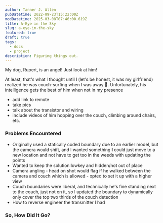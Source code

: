 ```yaml
---
author: Tanner J. Allen
pubDatetime: 2022-09-23T15:22:00Z
modDatetime: 2025-03-08T07:46:00.619Z
title: A-Eye in the Sky
slug: a-eye-in-the-sky
featured: true
draft: true
tags:
  - docs
  - project
description: Figuring things out.
---
```


My dog, Rupert, is an angel! Just look at him!


At least, that's what I thought until I (let's be honest, it was my girlfriend) realized he was couch-surfing when I was away 🫣. Unfortunately, his intelligence gets the best of him when not in my presence

- add link to remote
- take pics
- talk about the transistor and wiring
- include videos of him hopping over the couch, climbing around chairs, etc.

### Problems Encountered
- Originally used a statically coded boundary due to an earlier model, but the camera would shift, and I wanted something I could just move to a new location and not have to get too in the weeds with updating the points
- Wanted to keep the solution lowkey and hidden/not out of place
- Camera angling - head on shot would flag if he walked between the camera and couch which is allowed - opted to set it up with a higher view
- Couch boundaries were liberal, and technically he's fine standing next to the couch, just not on it, so I updated the boundary to dynamically only cover the top two thirds of the couch detection
- How to reverse engineer the transmitter I had

### So, How Did It Go?
